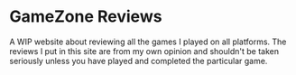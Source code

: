 # GameZone Reviews

A WIP website about reviewing all the games I played on all platforms. The reviews I put in this site are from my own opinion and shouldn't be taken seriously unless you have played and completed the particular game.
